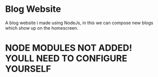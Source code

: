 # Blog Website
A blog website i made using NodeJs, in this we can compose new blogs which show up on the homescreen.

# NODE MODULES NOT ADDED! YOULL NEED TO CONFIGURE YOURSELF
